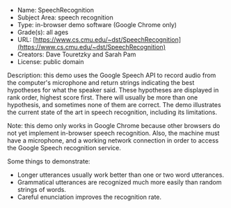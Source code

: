 * Name: SpeechRecognition
* Subject Area: speech recognition
* Type: in-browser demo software (Google Chrome only)
* Grade(s): all ages
* URL: [https://www.cs.cmu.edu/~dst/SpeechRecognition](https://www.cs.cmu.edu/~dst/SpeechRecognition)
* Creators: Dave Touretzky and Sarah Pam
* License: public domain

Description: this demo uses the Google Speech API to record audio from the computer's microphone and return strings indicating the best hypotheses for what the speaker said. These hypotheses are displayed in rank order, highest score first. There will usually be more than one hypothesis, and sometimes none of them are correct. The demo illustrates the current state of the art in speech recognition, including its limitations.

Note: this demo only works in Google Chrome because other browsers do not yet implement in-browser speech recognition. Also, the machine must have a microphone, and a working network connection in order to access the Google Speech recognition service.

Some things to demonstrate:
* Longer utterances usually work better than one or two word utterances.
* Grammatical utterances are recognized much more easily than random strings of words.
* Careful enunciation improves the recognition rate.

